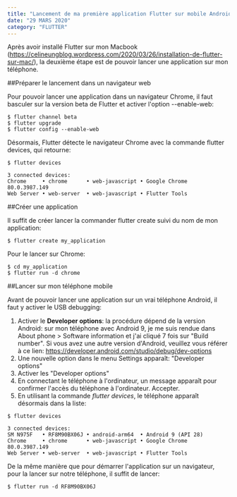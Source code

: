 ```yaml
---
title: "Lancement de ma première application Flutter sur mobile Android"
date: "29 MARS 2020"
category: "FLUTTER"
---
```


Après avoir installé Flutter sur mon Macbook (https://celineungblog.wordpress.com/2020/03/26/installation-de-flutter-sur-mac/), la deuxième étape est de pouvoir lancer une application sur mon téléphone.

##Préparer le lancement dans un navigateur web

Pour pouvoir lancer une application dans un navigateur Chrome, il faut basculer sur la version beta de Flutter et activer l'option --enable-web:

```
$ flutter channel beta 
$ flutter upgrade 
$ flutter config --enable-web
```

Désormais, Flutter détecte le navigateur Chrome avec la commande flutter devices, qui retourne:

```
$ flutter devices

3 connected devices:
Chrome     • chrome      • web-javascript • Google Chrome 80.0.3987.149
Web Server • web-server  • web-javascript • Flutter Tools
```

##Créer une application

Il suffit de créer lancer la commander flutter create suivi du nom de mon application:

```
$ flutter create my_application
```

Pour le lancer sur Chrome:

```
$ cd my_application
$ flutter run -d chrome
```

##Lancer sur mon téléphone mobile

Avant de pouvoir lancer une application sur un vrai téléphone Android, il faut y activer le USB debugging:

1. Activer le **Developer options**: la procédure dépend de la version Android: sur mon téléphone avec Android 9, je me suis rendue dans About phone > Software information et j'ai cliqué 7 fois sur "Build number". Si vous avez une autre version d'Android, veuillez vous référer à ce lien: https://developer.android.com/studio/debug/dev-options
2. Une nouvelle option dans le menu Settings apparaît: "Developer options"
3. Activer les "Developer options"
4. En connectant le téléphone à l'ordinateur, un message apparaît pour confirmer l'accès du téléphone à l'ordinateur. Accepter.
5. En utilisant la commande *flutter devices*, le téléphone apparaît désormais dans la liste:

```
$ flutter devices

3 connected devices:
SM N975F   • RF8M90BX06J • android-arm64  • Android 9 (API 28)
Chrome     • chrome      • web-javascript • Google Chrome 80.0.3987.149
Web Server • web-server  • web-javascript • Flutter Tools
```

De la même manière que pour démarrer l'application sur un navigateur, pour la lancer sur notre téléphone, il suffit de lancer:

```
$ flutter run -d RF8M90BX06J
```
